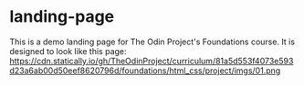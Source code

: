 # landing-page
This is a demo landing page for The Odin Project's Foundations course.
It is designed to look like this page: https://cdn.statically.io/gh/TheOdinProject/curriculum/81a5d553f4073e593d23a6ab00d50eef8620796d/foundations/html_css/project/imgs/01.png